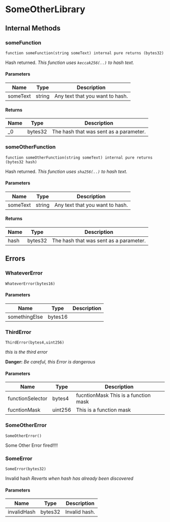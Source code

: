 # SomeOtherLibrary












## Internal Methods

### someFunction

```solidity
function someFunction(string someText) internal pure returns (bytes32)
```

Hash returned.
*This function uses `keccak256(..)` to hash text.*




#### Parameters

| Name | Type | Description |
|---|---|---|
| someText | string | Any text that you want to hash. |

#### Returns

| Name | Type | Description |
|---|---|---|
| _0 | bytes32 | The hash that was sent as a parameter. |

### someOtherFunction

```solidity
function someOtherFunction(string someText) internal pure returns (bytes32 hash)
```

Hash returned.
*This function uses `sha256(..)` to hash text.*




#### Parameters

| Name | Type | Description |
|---|---|---|
| someText | string | Any text that you want to hash. |

#### Returns

| Name | Type | Description |
|---|---|---|
| hash | bytes32 | The hash that was sent as a parameter. |




## Errors

### WhateverError

```solidity
WhateverError(bytes16)
```







#### Parameters

| Name | Type | Description |
|---|---|---|
| somethingElse | bytes16 |  |

### ThirdError

```solidity
ThirdError(bytes4,uint256)
```


*this is the third error*

**Danger:** *Be careful, this Error is dangerous*


#### Parameters

| Name | Type | Description |
|---|---|---|
| functionSelector | bytes4 | fucntionMask This is a function mask |
| fucntionMask | uint256 | This is a function mask |

### SomeOtherError

```solidity
SomeOtherError()
```

Some Other Error fired!!!!






### SomeError

```solidity
SomeError(bytes32)
```

Invalid hash
*Reverts when hash has already been discovered*




#### Parameters

| Name | Type | Description |
|---|---|---|
| invalidHash | bytes32 | Invalid hash. |


